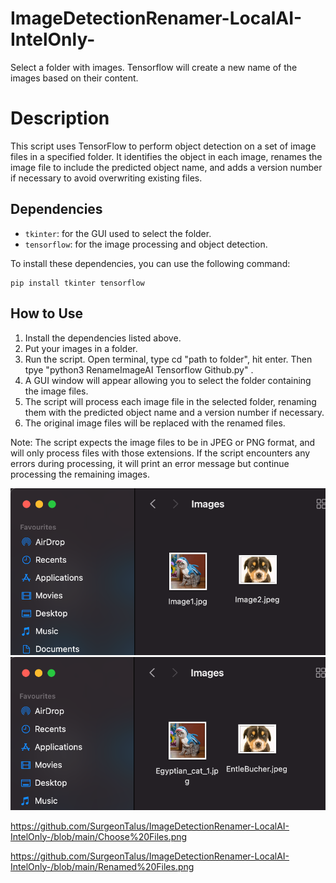 # ImageDetectionRenamer-LocalAI-IntelOnly-
Select a folder with images. Tensorflow will create a new name of the images based on their content. 

<h1><b>Description</b></h1>
<p>This script uses TensorFlow to perform object detection on a set of image files in a specified folder. It identifies the object in each image, renames the image file to include the predicted object name, and adds a version number if necessary to avoid overwriting existing files.</p>
<h2><b>Dependencies</b></h2>
<ul>
  <li><code>tkinter</code>: for the GUI used to select the folder.</li>
  <li><code>tensorflow</code>: for the image processing and object detection.</li>
</ul>
<p>To install these dependencies, you can use the following command:</p>
<pre><code>pip install tkinter tensorflow</code></pre>
<h2><b>How to Use</b></h2>
<ol>
  <li>Install the dependencies listed above.</li>
  <li>Put your images in a folder.</li>
  <li>Run the script. Open terminal, type cd "path to folder", hit enter. Then tpye  "python3 RenameImageAI Tensorflow Github.py" .</li>
  <li>A GUI window will appear allowing you to select the folder containing the image files.</li>
  <li>The script will process each image file in the selected folder, renaming them with the predicted object name and a version number if necessary.</li>
  <li>The original image files will be replaced with the renamed files.</li>
</ol>
<p>Note: The script expects the image files to be in JPEG or PNG format, and will only process files with those extensions. If the script encounters any errors during processing, it will print an error message but continue processing the remaining images.</p>


![Screenshot](Choose%20Files.png)
![Screenshot](Renamed%20Files.png)

https://github.com/SurgeonTalus/ImageDetectionRenamer-LocalAI-IntelOnly-/blob/main/Choose%20Files.png

https://github.com/SurgeonTalus/ImageDetectionRenamer-LocalAI-IntelOnly-/blob/main/Renamed%20Files.png
